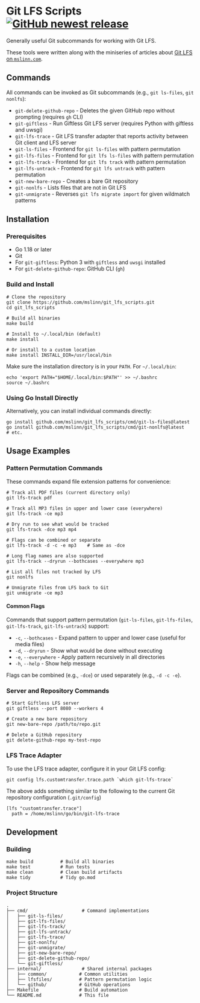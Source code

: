 # Git LFS Scripts [![GitHub newest release](https://img.shields.io/github/v/release/mslinn/git_lfs_scripts_go)](https://github.com/mslinn/git_lfs_scripts_go/releases/latest)

Generally useful Git subcommands for working with Git LFS.

These tools were written along with the miniseries of articles about
[Git LFS on `mslinn.com`](https://www.mslinn.com/git/5100-git-lfs.html).


## Commands

All commands can be invoked as Git subcommands (e.g., `git ls-files`, `git nonlfs`):

* `git-delete-github-repo` - Deletes the given GitHub repo without prompting (requires `gh` CLI)
* `git-giftless`           - Run Giftless Git LFS server (requires Python with giftless and uwsgi)
* `git-lfs-trace`          - Git LFS transfer adapter that reports activity between Git client and LFS server
* `git-ls-files`           - Frontend for `git ls-files` with pattern permutation
* `git-lfs-files`          - Frontend for `git lfs ls-files` with pattern permutation
* `git-lfs-track`          - Frontend for `git lfs track` with pattern permutation
* `git-lfs-untrack`        - Frontend for `git lfs untrack` with pattern permutation
* `git-new-bare-repo`      - Creates a bare Git repository
* `git-nonlfs`             - Lists files that are not in Git LFS
* `git-unmigrate`          - Reverses `git lfs migrate import` for given wildmatch patterns


## Installation

### Prerequisites

* Go 1.18 or later
* Git
* For `git-giftless`: Python 3 with `giftless` and `uwsgi` installed
* For `git-delete-github-repo`: GitHub CLI (`gh`)

### Build and Install

```shell
# Clone the repository
git clone https://github.com/mslinn/git_lfs_scripts.git
cd git_lfs_scripts

# Build all binaries
make build

# Install to ~/.local/bin (default)
make install

# Or install to a custom location
make install INSTALL_DIR=/usr/local/bin
```

Make sure the installation directory is in your `PATH`. For `~/.local/bin`:

```shell
echo 'export PATH="$HOME/.local/bin:$PATH"' >> ~/.bashrc
source ~/.bashrc
```

### Using Go Install Directly

Alternatively, you can install individual commands directly:

```shell
go install github.com/mslinn/git_lfs_scripts/cmd/git-ls-files@latest
go install github.com/mslinn/git_lfs_scripts/cmd/git-nonlfs@latest
# etc.
```


## Usage Examples

### Pattern Permutation Commands

These commands expand file extension patterns for convenience:

```shell
# Track all PDF files (current directory only)
git lfs-track pdf

# Track all MP3 files in upper and lower case (everywhere)
git lfs-track -ce mp3

# Dry run to see what would be tracked
git lfs-track -dce mp3 mp4

# Flags can be combined or separate
git lfs-track -d -c -e mp3    # Same as -dce

# Long flag names are also supported
git lfs-track --dryrun --bothcases --everywhere mp3

# List all files not tracked by LFS
git nonlfs

# Unmigrate files from LFS back to Git
git unmigrate -ce mp3
```

#### Common Flags

Commands that support pattern permutation (`git-ls-files`, `git-lfs-files`, `git-lfs-track`, `git-lfs-untrack`) support:

* `-c`, `--bothcases` - Expand pattern to upper and lower case (useful for media files)
* `-d`, `--dryrun`     - Show what would be done without executing
* `-e`, `--everywhere` - Apply pattern recursively in all directories
* `-h`, `--help`       - Show help message

Flags can be combined (e.g., `-dce`) or used separately (e.g., `-d -c -e`).

### Server and Repository Commands

```shell
# Start Giftless LFS server
git giftless --port 8080 --workers 4

# Create a new bare repository
git new-bare-repo /path/to/repo.git

# Delete a GitHub repository
git delete-github-repo my-test-repo
```

### LFS Trace Adapter

To use the LFS trace adapter, configure it in your Git LFS config:

```shell
git config lfs.customtransfer.trace.path `which git-lfs-trace`
```

The above adds something similar to the following to the current Git repository configuration
(`.git/config`)

```text
[lfs "customtransfer.trace"]
  path = /home/mslinn/go/bin/git-lfs-trace
```


## Development

### Building

```shell
make build          # Build all binaries
make test           # Run tests
make clean          # Clean build artifacts
make tidy           # Tidy go.mod
```

### Project Structure

```text
.
├── cmd/                    # Command implementations
│   ├── git-ls-files/
│   ├── git-lfs-files/
│   ├── git-lfs-track/
│   ├── git-lfs-untrack/
│   ├── git-lfs-trace/
│   ├── git-nonlfs/
│   ├── git-unmigrate/
│   ├── git-new-bare-repo/
│   ├── git-delete-github-repo/
│   └── git-giftless/
├── internal/               # Shared internal packages
│   ├── common/            # Common utilities
│   ├── lfsfiles/          # Pattern permutation logic
│   └── github/            # GitHub operations
├── Makefile               # Build automation
└── README.md              # This file
```
